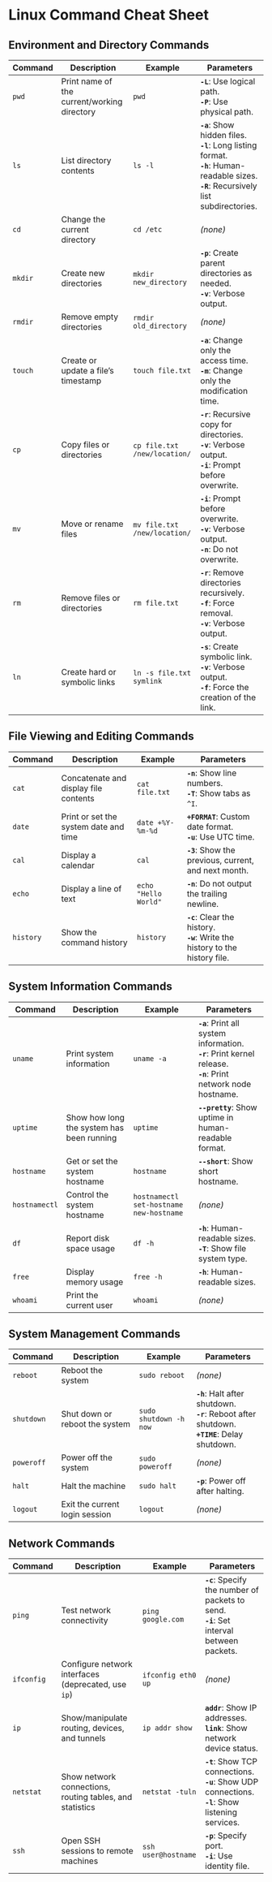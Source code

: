 # Linux Command Cheat Sheet

## Environment and Directory Commands

| Command    | Description                                                              | Example                                          | Parameters                                      |
|------------|--------------------------------------------------------------------------|--------------------------------------------------|------------------------------------------------|
| `pwd`      | Print name of the current/working directory                              | `pwd`                                            | **`-L`**: Use logical path.<br>**`-P`**: Use physical path. |
| `ls`       | List directory contents                                                  | `ls -l`                                          | **`-a`**: Show hidden files.<br>**`-l`**: Long listing format.<br>**`-h`**: Human-readable sizes.<br>**`-R`**: Recursively list subdirectories. |
| `cd`       | Change the current directory                                             | `cd /etc`                                        | *(none)*                                       |
| `mkdir`    | Create new directories                                                   | `mkdir new_directory`                            | **`-p`**: Create parent directories as needed.<br>**`-v`**: Verbose output. |
| `rmdir`    | Remove empty directories                                                 | `rmdir old_directory`                            | *(none)*                                       |
| `touch`    | Create or update a file’s timestamp                                      | `touch file.txt`                                 | **`-a`**: Change only the access time.<br>**`-m`**: Change only the modification time. |
| `cp`       | Copy files or directories                                                | `cp file.txt /new/location/`                     | **`-r`**: Recursive copy for directories.<br>**`-v`**: Verbose output.<br>**`-i`**: Prompt before overwrite. |
| `mv`       | Move or rename files                                                     | `mv file.txt /new/location/`                     | **`-i`**: Prompt before overwrite.<br>**`-v`**: Verbose output.<br>**`-n`**: Do not overwrite. |
| `rm`       | Remove files or directories                                              | `rm file.txt`                                    | **`-r`**: Remove directories recursively.<br>**`-f`**: Force removal.<br>**`-v`**: Verbose output. |
| `ln`       | Create hard or symbolic links                                            | `ln -s file.txt symlink`                         | **`-s`**: Create symbolic link.<br>**`-v`**: Verbose output.<br>**`-f`**: Force the creation of the link. |

## File Viewing and Editing Commands

| Command    | Description                                                              | Example                                          | Parameters                                      |
|------------|--------------------------------------------------------------------------|--------------------------------------------------|------------------------------------------------|
| `cat`      | Concatenate and display file contents                                    | `cat file.txt`                                   | **`-n`**: Show line numbers.<br>**`-T`**: Show tabs as `^I`. |
| `date`     | Print or set the system date and time                                    | `date +%Y-%m-%d`                                 | **`+FORMAT`**: Custom date format.<br>**`-u`**: Use UTC time. |
| `cal`      | Display a calendar                                                       | `cal`                                            | **`-3`**: Show the previous, current, and next month. |
| `echo`     | Display a line of text                                                   | `echo "Hello World"`                             | **`-n`**: Do not output the trailing newline. |
| `history`  | Show the command history                                                 | `history`                                        | **`-c`**: Clear the history.<br>**`-w`**: Write the history to the history file. |

## System Information Commands

| Command    | Description                                                              | Example                                          | Parameters                                      |
|------------|--------------------------------------------------------------------------|--------------------------------------------------|------------------------------------------------|
| `uname`    | Print system information                                                 | `uname -a`                                       | **`-a`**: Print all system information.<br>**`-r`**: Print kernel release.<br>**`-n`**: Print network node hostname. |
| `uptime`   | Show how long the system has been running                                | `uptime`                                         | **`--pretty`**: Show uptime in human-readable format. |
| `hostname` | Get or set the system hostname                                           | `hostname`                                       | **`--short`**: Show short hostname. |
| `hostnamectl`| Control the system hostname                                             | `hostnamectl set-hostname new-hostname`          | *(none)*                                       |
| `df`       | Report disk space usage                                                  | `df -h`                                          | **`-h`**: Human-readable sizes.<br>**`-T`**: Show file system type. |
| `free`     | Display memory usage                                                     | `free -h`                                        | **`-h`**: Human-readable sizes. |
| `whoami`   | Print the current user                                                   | `whoami`                                         | *(none)*                                       |

## System Management Commands

| Command    | Description                                                              | Example                                          | Parameters                                      |
|------------|--------------------------------------------------------------------------|--------------------------------------------------|------------------------------------------------|
| `reboot`   | Reboot the system                                                        | `sudo reboot`                                    | *(none)*                                       |
| `shutdown` | Shut down or reboot the system                                           | `sudo shutdown -h now`                           | **`-h`**: Halt after shutdown.<br>**`-r`**: Reboot after shutdown.<br>**`+TIME`**: Delay shutdown. |
| `poweroff` | Power off the system                                                     | `sudo poweroff`                                  | *(none)*                                       |
| `halt`     | Halt the machine                                                         | `sudo halt`                                      | **`-p`**: Power off after halting. |
| `logout`   | Exit the current login session                                           | `logout`                                         | *(none)*                                       |

## Network Commands

| Command    | Description                                                              | Example                                          | Parameters                                      |
|------------|--------------------------------------------------------------------------|--------------------------------------------------|------------------------------------------------|
| `ping`     | Test network connectivity                                                | `ping google.com`                                | **`-c`**: Specify the number of packets to send.<br>**`-i`**: Set interval between packets. |
| `ifconfig` | Configure network interfaces (deprecated, use `ip`)                      | `ifconfig eth0 up`                               | *(none)*                                       |
| `ip`       | Show/manipulate routing, devices, and tunnels                            | `ip addr show`                                   | **`addr`**: Show IP addresses.<br>**`link`**: Show network device status. |
| `netstat`  | Show network connections, routing tables, and statistics                 | `netstat -tuln`                                  | **`-t`**: Show TCP connections.<br>**`-u`**: Show UDP connections.<br>**`-l`**: Show listening services. |
| `ssh`      | Open SSH sessions to remote machines                                     | `ssh user@hostname`                              | **`-p`**: Specify port.<br>**`-i`**: Use identity file. |
